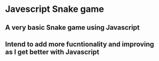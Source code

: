 # Javescript Snake game

## A very basic Snake game using Javascript

## Intend to add more fucntionality and improving as I get better with Javascript 

